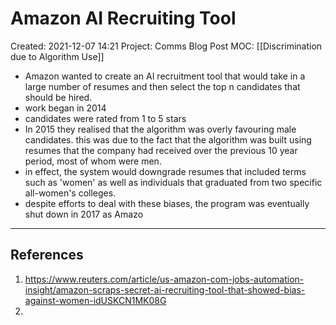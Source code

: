 # Amazon AI Recruiting Tool
Created: 2021-12-07 14:21
Project: Comms Blog Post
MOC: [[Discrimination due to Algorithm Use]]

- Amazon wanted to create an AI recruitment tool that would take in a large number of resumes and then select the top n candidates that should be hired. 
- work began in 2014
- candidates were rated from 1 to 5 stars
- In 2015 they realised that the algorithm was overly favouring male candidates. this was due to the fact that the algorithm was built using resumes that the company had received over the previous 10 year period, most of whom were men. 
- in effect, the system would downgrade resumes that included terms such as 'women' as well as individuals that graduated from two specific all-women's colleges. 
- despite efforts to deal with these biases, the program was eventually shut down in 2017 as Amazo




---
## References
1. https://www.reuters.com/article/us-amazon-com-jobs-automation-insight/amazon-scraps-secret-ai-recruiting-tool-that-showed-bias-against-women-idUSKCN1MK08G
2. 